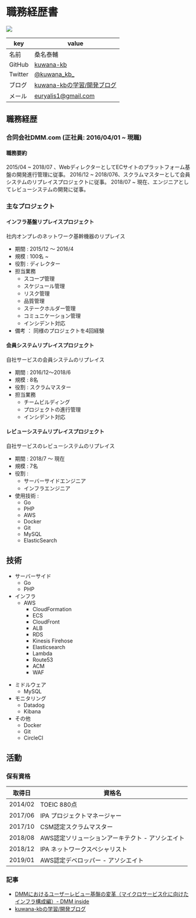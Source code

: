 # 職務経歴書
<img src=“./profile.jpeg” width=“200px” />

|key|value|
|----|----|
|名前|桑名泰輔|
|GitHub|[kuwana-kb](https://github.com/kuwana-kb)|
|Twitter|[@kuwana_kb_](https://twitter.com/kuwana_kb_)
|ブログ|[kuwana-kbの学習/開発ブログ](https://kuwana-kb.hatenablog.com/)
|メール|euryalis1@gmail.com|

## 職務経歴
### 合同会社DMM.com (正社員: 2016/04/01 ~ 現職)

#### 職務要約
2015/04 ~ 2018/07 、WebディレクターとしてECサイトのプラットフォーム基盤の開発進行管理に従事。
2016/12 ~ 2018/076、スクラムマスターとして会員システムのリプレイスプロジェクトに従事。
2018/07 ~ 現在、エンジニアとしてレビューシステムの開発に従事。

### 主なプロジェクト
#### インフラ基盤リプレイスプロジェクト
社内オンプレのネットワーク基幹機器のリプレイス
- 期間 : 2015/12 ～ 2016/4
- 規模 : 100名 ~
- 役割 : ディレクター
- 担当業務
	- スコープ管理
	- スケジュール管理
	- リスク管理
	- 品質管理
	- ステークホルダー管理
	- コミュニケーション管理
	- インシデント対応
- 備考 ： 同様のプロジェクトを4回経験

#### 会員システムリプレイスプロジェクト
自社サービスの会員システムのリプレイス
- 期間 : 2016/12～2018/6
- 規模 : 8名
- 役割 : スクラムマスター
- 担当業務
	- チームビルディング
	- プロジェクトの進行管理
	- インシデント対応

#### レビューシステムリプレイスプロジェクト
自社サービスのレビューシステムのリプレイス
- 期間 : 2018/7 ～ 現在
- 規模 : 7名
- 役割 :
	- サーバーサイドエンジニア
	- インフラエンジニア
- 使用技術 :
	- Go
	- PHP
	- AWS
	- Docker
	- Git
	- MySQL
	- ElasticSearch

## 技術
* サーバーサイド
	* Go
	* PHP
* インフラ
	- AWS
		- CloudFormation
		- ECS
		- CloudFront
		- ALB
		- RDS
		- Kinesis Firehose
		- Elasticsearch
		- Lambda
		- Route53
		- ACM
		- WAF
- ミドルウェア
	- MySQL
- モニタリング
	- Datadog
	- Kibana
- その他
	- Docker
	- Git
	- CircleCI

## 活動
### 保有資格
|取得日|資格名|
|----|----|
|2014/02|TOEIC 880点|
|2017/06|IPA プロジェクトマネージャー|
|2017/10|CSM認定スクラムマスター|
|2018/08|AWS認定ソリューションアーキテクト - アソシエイト|
|2018/12|IPA ネットワークスペシャリスト|
|2019/01|AWS認定デベロッパー - アソシエイト|

### 記事
* [DMMにおけるユーザーレビュー基盤の変革（マイクロサービス化に向けたインフラ構成編）- DMM inside](https://inside.dmm.com/entry/2019/03/11/review-infrastructure)
* [kuwana-kbの学習/開発ブログ](https://kuwana-kb.hatenablog.com/)
